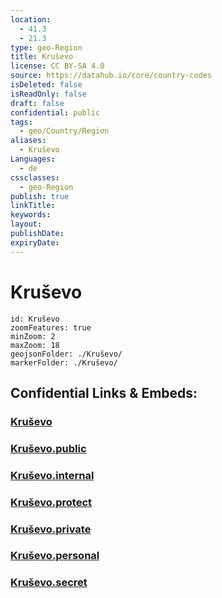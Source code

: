 ```yaml
---
location:
  - 41.3
  - 21.3
type: geo-Region
title: Kruševo
license: CC BY-SA 4.0
source: https://datahub.io/core/country-codes
isDeleted: false
isReadOnly: false
draft: false
confidential: public
tags:
  - geo/Country/Region
aliases:
  - Kruševo
Languages:
  - de
cssclasses:
  - geo-Region
publish: true
linkTitle:
keywords:
layout:
publishDate:
expiryDate:
---
```


# Kruševo

```leaflet
id: Kruševo
zoomFeatures: true 
minZoom: 2 
maxZoom: 18
geojsonFolder: ./Kruševo/
markerFolder: ./Kruševo/
```


## Confidential Links & Embeds: 

### [Kruševo](/_Standards/Earth/Continent/Europe/Europe~South/Macedonia~North/Municipalities~Macedonia/Kruševo.md) 

### [Kruševo.public](/_public/Earth/Continent/Europe/Europe~South/Macedonia~North/Municipalities~Macedonia/Kruševo.public.md) 

### [Kruševo.internal](/_internal/Earth/Continent/Europe/Europe~South/Macedonia~North/Municipalities~Macedonia/Kruševo.internal.md) 

### [Kruševo.protect](/_protect/Earth/Continent/Europe/Europe~South/Macedonia~North/Municipalities~Macedonia/Kruševo.protect.md) 

### [Kruševo.private](/_private/Earth/Continent/Europe/Europe~South/Macedonia~North/Municipalities~Macedonia/Kruševo.private.md) 

### [Kruševo.personal](/_personal/Earth/Continent/Europe/Europe~South/Macedonia~North/Municipalities~Macedonia/Kruševo.personal.md) 

### [Kruševo.secret](/_secret/Earth/Continent/Europe/Europe~South/Macedonia~North/Municipalities~Macedonia/Kruševo.secret.md)

